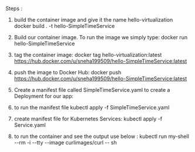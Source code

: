 Steps :

1. build the container image and give it the name hello-virtualization
    docker build . -t hello-SimpleTimeService
   
2. Build our container image. To run the image we simply type:
   docker run hello-SimpleTimeService

3. tag the container image:
   docker tag hello-virtualization:latest https://hub.docker.com/u/sneha199509/hello-SimpleTimeService:latest

4. push the image to Docker Hub:
   docker push https://hub.docker.com/u/sneha199509/hello-SimpleTimeService:latest

5. Create a manifest file called SimpleTimeService.yaml to create a Deployment for our app:

6. to run the manifest file
   kubectl apply -f SimpleTimeService.yaml

7. create manifest file for Kubernetes Services:
   kubectl apply -f Service.yaml

8. to run the container and see the output use below :
   kubectl run my-shell --rm -i --tty --image curlimages/curl -- sh
